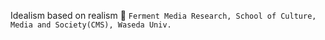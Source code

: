 Idealism based on realism
:deer: `Ferment Media Research, School of Culture, Media and Society(CMS), Waseda Univ.`
